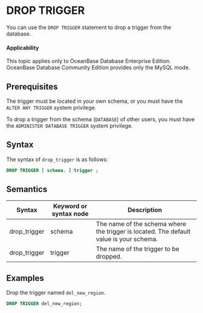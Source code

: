 DROP TRIGGER
=================================

You can use the `DROP TRIGGER` statement to drop a trigger from the database.

  <main id="notice" >
    <h4>Applicability</h4>
    <p>This topic applies only to OceanBase Database Enterprise Edition. OceanBase Database Community Edition provides only the MySQL mode. </p>
  </main>

Prerequisites
-------------------------

The trigger must be located in your own schema, or you must have the `ALTER ANY TRIGGER` system privilege.

To drop a trigger from the schema (`DATABASE`) of other users, you must have the `ADMINISTER DATABASE TRIGGER` system privilege.

Syntax
-------------------------

The syntax of `drop_trigger` is as follows:

```sql
DROP TRIGGER [ schema. ] trigger ;
```



Semantics
-----------------------



| Syntax | Keyword or syntax node | Description |
|--------------|----------|-------------------------------------|
| drop_trigger | schema | The name of the schema where the trigger is located. The default value is your schema.  |
| drop_trigger | trigger | The name of the trigger to be dropped.  |



Examples
-----------------------

Drop the trigger named `del_new_region`.

```sql
DROP TRIGGER del_new_region;
```


